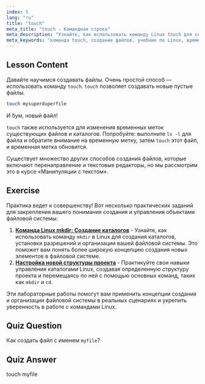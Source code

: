 ```yaml
---
index: 5
lang: "ru"
title: "touch"
meta_title: "touch - Командная строка"
meta_description: "Узнайте, как использовать команду Linux touch для создания новых файлов и обновления временных меток. Это руководство для начинающих поможет вам понять управление файлами."
meta_keywords: "команда touch, создание файлов, учебник по Linux, временные метки файлов, Linux для начинающих, руководство по Linux, основные команды"
---
```


## Lesson Content

Давайте научимся создавать файлы. Очень простой способ — использовать команду `touch`. `touch` позволяет создавать новые пустые файлы.

```bash
touch mysuperduperfile
```

И бум, новый файл!

`touch` также используется для изменения временных меток существующих файлов и каталогов. Попробуйте: выполните `ls -l` для файла и обратите внимание на временную метку, затем `touch` этот файл, и временная метка обновится.

Существует множество других способов создания файлов, которые включают перенаправление и текстовые редакторы, но мы рассмотрим это в курсе «Манипуляции с текстом».

## Exercise

Практика ведет к совершенству! Вот несколько практических заданий для закрепления вашего понимания создания и управления объектами файловой системы:

1. **[Команда Linux mkdir: Создание каталогов](https://labex.io/ru/labs/linux-linux-mkdir-command-directory-creating-209739)** - Узнайте, как использовать команду `mkdir` в Linux для создания каталогов, установки разрешений и организации вашей файловой системы. Это поможет вам понять более широкую концепцию создания новых элементов в файловой системе.
2. **[Настройка новой структуры проекта](https://labex.io/ru/labs/linux-setting-up-a-new-project-structure-387859)** - Практикуйте свои навыки управления каталогами Linux, создавая определенную структуру проекта и перемещаясь по ней с помощью основных команд, таких как `mkdir` и `cd`.

Эти лабораторные работы помогут вам применить концепции создания и организации файловой системы в реальных сценариях и укрепить уверенность в работе с командами Linux.

## Quiz Question

Как создать файл с именем `myfile`?

## Quiz Answer

touch myfile